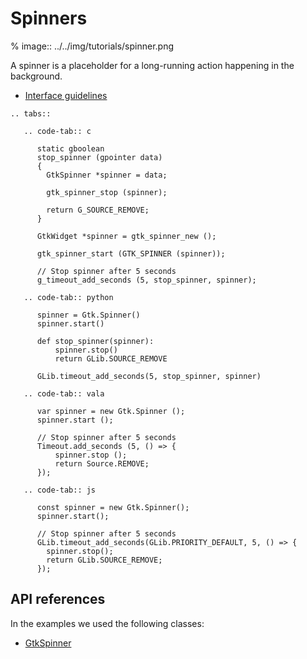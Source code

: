 # Spinners

% image:: ../../img/tutorials/spinner.png

A spinner is a placeholder for a long-running action happening in the
background.

- [Interface guidelines](https://developer.gnome.org/hig/patterns/feedback/spinners.html)

```{eval-rst}
.. tabs::

   .. code-tab:: c

      static gboolean
      stop_spinner (gpointer data)
      {
        GtkSpinner *spinner = data;

        gtk_spinner_stop (spinner);

        return G_SOURCE_REMOVE;
      }

      GtkWidget *spinner = gtk_spinner_new ();

      gtk_spinner_start (GTK_SPINNER (spinner));

      // Stop spinner after 5 seconds
      g_timeout_add_seconds (5, stop_spinner, spinner);

   .. code-tab:: python

      spinner = Gtk.Spinner()
      spinner.start()

      def stop_spinner(spinner):
          spinner.stop()
          return GLib.SOURCE_REMOVE

      GLib.timeout_add_seconds(5, stop_spinner, spinner)

   .. code-tab:: vala

      var spinner = new Gtk.Spinner ();
      spinner.start ();

      // Stop spinner after 5 seconds
      Timeout.add_seconds (5, () => {
          spinner.stop ();
          return Source.REMOVE;
      });

   .. code-tab:: js

      const spinner = new Gtk.Spinner();
      spinner.start();

      // Stop spinner after 5 seconds
      GLib.timeout_add_seconds(GLib.PRIORITY_DEFAULT, 5, () => {
        spinner.stop();
        return GLib.SOURCE_REMOVE;
      });

```

## API references

In the examples we used the following classes:

- [GtkSpinner](https://docs.gtk.org/gtk4/class.Spinner.html)

